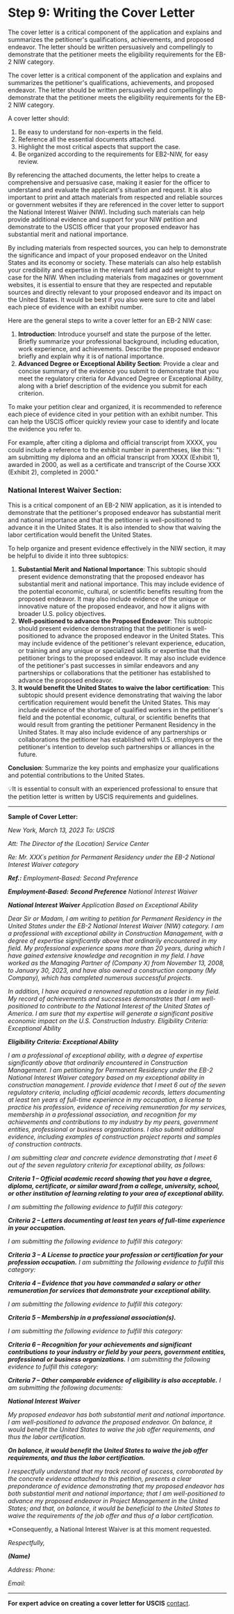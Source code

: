 # Step 9: Writing the Cover Letter

The cover letter is a critical component of the application and explains and summarizes the petitioner's qualifications, achievements, and proposed endeavor. The letter should be written persuasively and compellingly to demonstrate that the petitioner meets the eligibility requirements for the EB-2 NIW category.

The cover letter is a critical component of the application and explains and summarizes the petitioner's qualifications, achievements, and proposed endeavor. The letter should be written persuasively and compellingly to demonstrate that the petitioner meets the eligibility requirements for the EB-2 NIW category.

A cover letter should:

1. Be easy to understand for non-experts in the field.
2. Reference all the essential documents attached.
3. Highlight the most critical aspects that support the case.
4. Be organized according to the requirements for EB2-NIW, for easy review.

By referencing the attached documents, the letter helps to create a comprehensive and persuasive case, making it easier for the officer to understand and evaluate the applicant's situation and request.
It is also important to print and attach materials from respected and reliable sources or government websites if they are referenced in the cover letter to support the National Interest Waiver (NIW). Including such materials can help provide additional evidence and support for your NIW petition and demonstrate to the USCIS officer that your proposed endeavor has substantial merit and national importance.

By including materials from respected sources, you can help to demonstrate the significance and impact of your proposed endeavor on the United States and its economy or society. These materials can also help establish your credibility and expertise in the relevant field and add weight to your case for the NIW.
When including materials from magazines or government websites, it is essential to ensure that they are respected and reputable sources and directly relevant to your proposed endeavor and its impact on the United States. It would be best if you also were sure to cite and label each piece of evidence with an exhibit number.

Here are the general steps to write a cover letter for an EB-2 NIW case:

1. **Introduction**: Introduce yourself and state the purpose of the letter. Briefly summarize your professional background, including education, work experience, and achievements. Describe the proposed endeavor briefly and explain why it is of national importance.
2. **Advanced Degree or Exceptional Ability Section**: Provide a clear and concise summary of the evidence you submit to demonstrate that you meet the regulatory criteria for Advanced Degree or Exceptional Ability, along with a brief description of the evidence you submit for each criterion.

To make your petition clear and organized, it is recommended to reference each piece of evidence cited in your petition with an exhibit number. This can help the USCIS officer quickly review your case to identify and locate the evidence you refer to.

For example, after citing a diploma and official transcript from XXXX, you could include a reference to the exhibit number in parentheses, like this: "I am submitting my diploma and an official transcript from XXXX (Exhibit 1), awarded in 2000, as well as a certificate and transcript of the Course XXX (Exhibit 2), completed in 2000."

### National Interest Waiver Section:

This is a critical component of an EB-2 NIW application, as it is intended to demonstrate that the petitioner's proposed endeavor has substantial merit and national importance and that the petitioner is well-positioned to advance it in the United States. It is also intended to show that waiving the labor certification would benefit the United States.

To help organize and present evidence effectively in the NIW section, it may be helpful to divide it into three subtopics:

1. **Substantial Merit and National Importance**: This subtopic should present evidence demonstrating that the proposed endeavor has substantial merit and national importance. This may include evidence of the potential economic, cultural, or scientific benefits resulting from the proposed endeavor. It may also include evidence of the unique or innovative nature of the proposed endeavor, and how it aligns with broader U.S. policy objectives.
2. **Well-positioned to advance the Proposed Endeavor**: This subtopic should present evidence demonstrating that the petitioner is well-positioned to advance the proposed endeavor in the United States. This may include evidence of the petitioner's relevant experience, education, or training and any unique or specialized skills or expertise that the petitioner brings to the proposed endeavor. It may also include evidence of the petitioner's past successes in similar endeavors and any partnerships or collaborations that the petitioner has established to advance the proposed endeavor.
3. **It would benefit the United States to waive the labor certification**: This subtopic should present evidence demonstrating that waiving the labor certification requirement would benefit the United States. This may include evidence of the shortage of qualified workers in the petitioner's field and the potential economic, cultural, or scientific benefits that would result from granting the petitioner Permanent Residency in the United States. It may also include evidence of any partnerships or collaborations the petitioner has established with U.S. employers or the petitioner's intention to develop such partnerships or alliances in the future.

**Conclusion**: Summarize the key points and emphasize your qualifications and potential contributions to the United States.

💡It is essential to consult with an experienced professional to ensure that the petition letter is written by USCIS requirements and guidelines.

---

**Sample of ****Cover**** Letter:**

*New York, March 13, 2023
To: USCIS*

*Att: The Director of the (Location) Service Center*

*Re: Mr. XXX´s petition for Permanent Residency under the EB-2 National Interest Waiver category*

***Ref.:**
Employment-Based: Second Preference*

***Employment-Based: Second Preference**
National Interest Waiver*

***National Interest Waiver**
Application Based on Exceptional Ability*

*Dear Sir or Madam,
I am writing to petition for Permanent Residency in the United States under the EB-2 National Interest Waiver (NIW) category. I am a professional with exceptional ability in Construction Management, with a degree of expertise significantly above that ordinarily encountered in my field.
My professional experience spans more than 20 years, during which I have gained extensive knowledge and recognition in my field. I have worked as the Managing Partner of (Company X) from November 13, 2008, to January 30, 2023, and have also owned a construction company (My Company), which has completed numerous successful projects.*

*In addition, I have acquired a renowned reputation as a leader in my field. My record of achievements and successes demonstrates that I am well-positioned to contribute to the National Interest of the United States of America.  I am sure that my expertise will generate a significant positive economic impact on the U.S. Construction Industry.
Eligibility Criteria: Exceptional Ability*

***Eligibility Criteria: Exceptional Ability***

*I am a professional of exceptional ability, with a degree of expertise significantly above that ordinarily encountered in Construction Management.
I am petitioning for Permanent Residency under the EB-2 National Interest Waiver category based on my exceptional ability in construction management. I provide evidence that I meet 6 out of the seven regulatory criteria, including official academic records, letters documenting at least ten years of full-time experience in my occupation, a license to practice his profession, evidence of receiving remuneration for my services, membership in a professional association, and recognition for my achievements and contributions to my industry by my peers, government entities, professional or business organizations. I also submit additional evidence, including examples of construction project reports and samples of construction contracts.*

*I am submitting clear and concrete evidence demonstrating that I meet 6 out of the seven regulatory criteria for exceptional ability, as follows:*

***Criteria 1 – Official academic record showing that you have a degree, diploma, certificate, or similar award from a college, university, school, or other institution of learning relating to your area of exceptional ability.***

*I am submitting the following evidence to fulfill this category:*

***Criteria 2 – Letters documenting at least ****ten**** years of full-time experience in your occupation.***

*I am submitting the following evidence to fulfill this category:*

***Criteria 3 – A License to practice your profession or certification for your profession occupation.**
I am submitting the following evidence to fulfill this category:*

***Criteria 4 – Evidence that you have commanded a salary or other remuneration for services that demonstrate your exceptional ability.***

*I am submitting the following evidence to fulfill this category:*

***Criteria 5 – Membership in a professional association(s).***

*I am submitting the following evidence to fulfill this category:*

***Criteria 6 – Recognition for your achievements and significant contributions to your industry or field by your peers, government entities, professional or business organizations.**
I am submitting the following evidence to fulfill this category:*

***Criteria 7 – Other comparable evidence of eligibility is also acceptable.**
I am submitting the following documents:*

***National Interest Waiver***

*My proposed endeavor has both substantial merit and national importance.
I am well-positioned to advance the proposed endeavor.
On balance, it would benefit the United States to waive the job offer requirements, and thus the labor certification.*

***On balance, it would ****benefit**** the United States to waive the ****job offer requirements****, and thus the labor certification.***

*I respectfully understand that my track record of success, corroborated by the concrete evidence attached to this petition, presents a clear preponderance of evidence demonstrating that my proposed endeavor has both substantial merit and national importance; that I am well-positioned to advance my proposed endeavor in Project Management in the United States; and that, on balance, it would be beneficial to the United States to waive the requirements of the job offer and thus of a labor certification.*

*Consequently, a National Interest Waiver is at this moment requested.

*Respectfully,*

***(Name)***

*Address:
Phone:*

*Email:*

---

**For expert advice on creating a cover letter for USCIS** [contact](https://www.progresspath.us).
